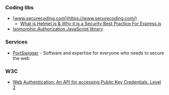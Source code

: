 
### Coding libs
* [www.securecoding.com](https://www.securecoding.com/)
  - [What is Helmet.js & Why it is a Security Best Practice For Express.js](https://www.securecoding.com/blog/using-helmetjs/)
* [Isomorphic Authorization JavaScript library](https://casl.js.org/v5/en/)
### Services
* [PortSwigger](https://portswigger.net/) - Software and expertise for everyone who needs to secure the web

### W3C
* [Web Authentication: An API for accessing Public Key Credentials. Level 2](https://www.w3.org/TR/webauthn/#sctn-usecase-authentication)